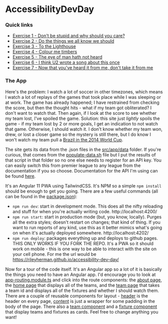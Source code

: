 # AccessibilityDevDay

### Quick links

* [Exercise 1 - Don't be stupid and why should you care?](https://github.com/rileyherman/accessibility-dev-day/tree/exercise-1)
* [Exercise 2 - Do the things we all know we should](https://github.com/rileyherman/accessibility-dev-day/tree/exercise-2)
* [Exercise 3 - To the Lighthouse](https://github.com/rileyherman/accessibility-dev-day/tree/exercise-3)
* [Exercise 4 - Colour me timbers](https://github.com/rileyherman/accessibility-dev-day/tree/exercise-4)
* [Exercise 5 - The eye of man hath not heard](https://github.com/rileyherman/accessibility-dev-day/tree/exercise-5)
* [Exercise 6 - I think U2 wrote a song about this once](https://github.com/rileyherman/accessibility-dev-day/tree/exercise-6)
* [Exercise 7 - Now that you've heard it from me, don't take it from me](https://github.com/rileyherman/accessibility-dev-day/tree/exercise-7)

### The App

Here's the problem: I watch a lot of soccer in other timezones, which means I watch a lot of replays of the games that took place while I was sleeping or at work. The game has already happened; I have restrained from checking the score, but then the thought hits - what if my team got obliterated? I don't want to watch that. Then again, if I look at the score to see whether my team lost, I've spoiled the game. Solution: this site just _lightly_ spoils the game - if my team lost by 2 or more goals, I get an indication to not watch that game. Otherwise, I should watch it. I don't know whether my team won, drew, or lost a closer game so the mystery is still there, but I do know I won't watch my team pull a [Brazil in the 2014 World Cup](https://youtu.be/aE4BdIP6bvc).

The site gets its data from the .json files in the [src/app/data](./src/app/data) folder. If you're curious, that comes from the [populate-data.sh](populat-data.sh) file but I put the results of that script in that folder so no one else needs to register for an API key. You can easily switch this from premier league to any league from the documentation if you so choose. Documentation for the API I'm using can be found [here](https://rapidapi.com/api-sports/api/API-FOOTBALL). 

It's an Angular 11 PWA using TailwindCSS. It's NPM so a simple `npm install` should be enough to get you going. There are a few useful commands (all can be found in the [package.json](./package.json)): 

* `npm run dev`: start in development mode. This does all the nifty reloading and stuff for when you're actually writing code. http://localhost:4200/
* `npm run start`: start in production mode (but, you know, locally). Purges all the extra styles; doesn't restart on changes; that kind of thing. If you want to run reports of any kind, use this as it better mimics what's going on when it's actually deployed somewhere. http://localhost:4202/
* `npm run deploy`: packages everything up and deploys to github pages. THIS ONLY WORKS IF YOU FORK THE REPO. It's a PWA so it should work on mobile - this is one way to be able to interact with the site on your cell phone. For me the url would be https://rileyherman.github.io/accessibility-dev-day/ 

Now for a tour of the code itself. It's an Angular app so a lot of it is basically the things you need to have an Angular app. I'd encourage you to look at [app-routing.module.ts](./src/app/app-routing.module.ts) and click into the route components: the [about page](src/app/routes/about-page/about-page.component.ts), the [home page](./src/app/routes/home-page/home-page.component.ts) that displays all of the teams, and the [team page](./src/app/routes/team-page/team-page.component.ts) that takes a team id and displays all of the fixtures and whether I should watch them. There are a couple of reusable components for layout - [header](./src/app/components/header/header.component.ts) is the header on every page, [content](./src/app/components/content/content.component.ts) is just a wrapper for some padding in the body of the page. There also a [team component](./src/app/components/team/team.component.ts) and a [fixture component](./src/app/components/fixture/fixture.component.ts) that display teams and fixtures as cards. Feel free to change anything you want!